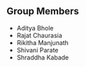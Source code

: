 ## Group Members

* Aditya Bhole 
* Rajat Chaurasia 
* Rikitha Manjunath 
* Shivani Parate 
* Shraddha Kabade 